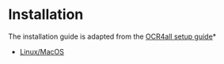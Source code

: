 # Installation

The installation guide is adapted from the [OCR4all setup guide](https://github.com/OCR4all/getting_started/blob/master/ocr4all-setup_guide_docker.pdf)* 


- [Linux/MacOS](./installation_linux.md)